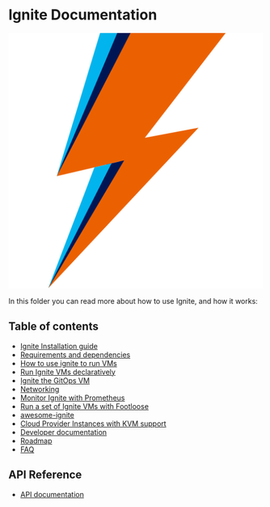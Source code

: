 # Ignite Documentation

![](logo.png)

In this folder you can read more about how to use Ignite, and how it works:

## Table of contents

- [Ignite Installation guide](installation.md)
- [Requirements and dependencies](dependencies.md)
- [How to use ignite to run VMs](usage.md)
- [Run Ignite VMs declaratively](declarative-config.md)
- [Ignite the GitOps VM](gitops.md)
- [Networking](networking.md)
- [Monitor Ignite with Prometheus](prometheus.md)
- [Run a set of Ignite VMs with Footloose](footloose.md)
- [awesome-ignite](awesome.md)
- [Cloud Provider Instances with KVM support](cloudprovider.md)
- [Developer documentation](devel.md)
- [Roadmap](roadmap.md)
- [FAQ](FAQ.md)

## API Reference

- [API documentation](api/index.md)
